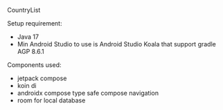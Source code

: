 CountryList

Setup requirement:
- Java 17
- Min Android Studio to use is Android Studio Koala that support gradle AGP 8.6.1


Components used:
- jetpack compose
- koin di
- androidx compose type safe compose navigation
- room for local database
